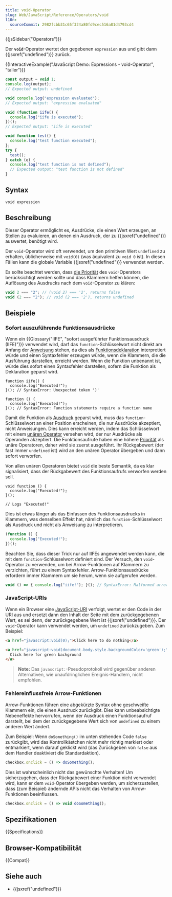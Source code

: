 ```yaml
---
title: void-Operator
slug: Web/JavaScript/Reference/Operators/void
l10n:
  sourceCommit: 2982fcbb31c65f324a80fd9cec516a81d4793cd4
---
```


{{jsSidebar("Operators")}}

Der **`void`**-Operator wertet den gegebenen `expression` aus und gibt dann {{jsxref("undefined")}} zurück.

{{InteractiveExample("JavaScript Demo: Expressions - void-Operator", "taller")}}

```js interactive-example
const output = void 1;
console.log(output);
// Expected output: undefined

void console.log("expression evaluated");
// Expected output: "expression evaluated"

void (function iife() {
  console.log("iife is executed");
})();
// Expected output: "iife is executed"

void function test() {
  console.log("test function executed");
};
try {
  test();
} catch (e) {
  console.log("test function is not defined");
  // Expected output: "test function is not defined"
}
```

## Syntax

```js-nolint
void expression
```

## Beschreibung

Dieser Operator ermöglicht es, Ausdrücke, die einen Wert erzeugen, an Stellen zu evaluieren, an denen ein Ausdruck, der zu {{jsxref("undefined")}} auswertet, benötigt wird.

Der `void`-Operator wird oft verwendet, um den primitiven Wert `undefined` zu erhalten, üblicherweise mit `void(0)` (was äquivalent zu `void 0` ist). In diesen Fällen kann die globale Variable {{jsxref("undefined")}} verwendet werden.

Es sollte beachtet werden, dass [die Priorität](/de/docs/Web/JavaScript/Reference/Operators/Operator_precedence) des `void`-Operators berücksichtigt werden sollte und dass Klammern helfen können, die Auflösung des Ausdrucks nach dem `void`-Operator zu klären:

```js
void 2 === "2"; // (void 2) === '2', returns false
void (2 === "2"); // void (2 === '2'), returns undefined
```

## Beispiele

### Sofort auszuführende Funktionsausdrücke

Wenn ein {{Glossary("IIFE", "sofort ausgeführter Funktionsausdruck (IIFE)")}} verwendet wird, darf das `function`-Schlüsselwort nicht direkt am Anfang der [Anweisung](/de/docs/Web/JavaScript/Reference/Statements/Expression_statement) stehen, da dies als [Funktionsdeklaration](/de/docs/Web/JavaScript/Reference/Statements/function) interpretiert würde und einen Syntaxfehler erzeugen würde, wenn die Klammern, die die Ausführung darstellen, erreicht werden. Wenn die Funktion unbenannt ist, würde dies sofort einen Syntaxfehler darstellen, sofern die Funktion als Deklaration geparst wird.

```js-nolint example-bad
function iife() {
  console.log("Executed!");
}(); // SyntaxError: Unexpected token ')'

function () {
  console.log("Executed!");
}(); // SyntaxError: Function statements require a function name
```

Damit die Funktion als [Ausdruck](/de/docs/Web/JavaScript/Reference/Operators/function) geparst wird, muss das `function`-Schlüsselwort an einer Position erscheinen, die nur Ausdrücke akzeptiert, nicht Anweisungen. Dies kann erreicht werden, indem das Schlüsselwort mit einem [unären Operator](/de/docs/Web/JavaScript/Guide/Expressions_and_operators#unary_operators) versehen wird, der nur Ausdrücke als Operanden akzeptiert. Die Funktionsaufrufe haben eine höhere [Priorität](/de/docs/Web/JavaScript/Reference/Operators/Operator_precedence) als unäre Operatoren, daher wird sie zuerst ausgeführt. Ihr Rückgabewert (der fast immer `undefined` ist) wird an den unären Operator übergeben und dann sofort verworfen.

Von allen unären Operatoren bietet `void` die beste Semantik, da es klar signalisiert, dass der Rückgabewert des Funktionsaufrufs verworfen werden soll.

```js-nolint
void function () {
  console.log("Executed!");
}();

// Logs "Executed!"
```

Dies ist etwas länger als das Einfassen des Funktionsausdrucks in Klammern, was denselben Effekt hat, nämlich das `function`-Schlüsselwort als Ausdruck und nicht als Anweisung zu interpretieren.

```js
(function () {
  console.log("Executed!");
})();
```

Beachten Sie, dass dieser Trick nur auf IIFEs angewendet werden kann, die mit dem `function`-Schlüsselwort definiert sind. Der Versuch, den `void`-Operator zu verwenden, um bei Arrow-Funktionen auf Klammern zu verzichten, führt zu einem Syntaxfehler. Arrow-Funktionsausdrücke erfordern immer Klammern um sie herum, wenn sie aufgerufen werden.

```js example-bad
void () => { console.log("iife!"); }(); // SyntaxError: Malformed arrow function parameter list
```

### JavaScript-URIs

Wenn ein Browser eine [JavaScript-URI](/de/docs/Web/URI/Schemes/javascript) verfolgt, wertet er den Code in der URI aus und ersetzt dann den Inhalt der Seite mit dem zurückgegebenen Wert, es sei denn, der zurückgegebene Wert ist {{jsxref("undefined")}}. Der `void`-Operator kann verwendet werden, um `undefined` zurückzugeben. Zum Beispiel:

```html
<a href="javascript:void(0);">Click here to do nothing</a>

<a href="javascript:void(document.body.style.backgroundColor='green');">
  Click here for green background
</a>
```

> **Note:** Das `javascript:`-Pseudoprotokoll wird gegenüber anderen Alternativen, wie unaufdringlichen Ereignis-Handlern, nicht empfohlen.

### Fehlereinflussfreie Arrow-Funktionen

Arrow-Funktionen führen eine abgekürzte Syntax ohne geschweifte Klammern ein, die einen Ausdruck zurückgibt. Dies kann unbeabsichtigte Nebeneffekte hervorrufen, wenn der Ausdruck einen Funktionsaufruf darstellt, bei dem der zurückgegebene Wert sich von `undefined` zu einem anderen Wert ändert.

Zum Beispiel: Wenn `doSomething()` im unten stehenden Code `false` zurückgibt, wird das Kontrollkästchen nicht mehr richtig markiert oder entmarkiert, wenn darauf geklickt wird (das Zurückgeben von `false` aus dem Handler deaktiviert die Standardaktion).

```js example-bad
checkbox.onclick = () => doSomething();
```

Dies ist wahrscheinlich nicht das gewünschte Verhalten! Um sicherzugehen, dass der Rückgabewert einer Funktion nicht verwendet wird, kann er dem `void`-Operator übergeben werden, um sicherzustellen, dass (zum Beispiel) ändernde APIs nicht das Verhalten von Arrow-Funktionen beeinflussen.

```js example-good
checkbox.onclick = () => void doSomething();
```

## Spezifikationen

{{Specifications}}

## Browser-Kompatibilität

{{Compat}}

## Siehe auch

- {{jsxref("undefined")}}
